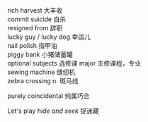 
rich harvest  大丰收  
commit suicide  自杀  
resigned from 辞职  
lucky guy / lucky dog 幸运儿  
nail polish  指甲油  
piggy bank  小猪储蓄罐  
optional subjects 选修课  major 主修课程，专业  
sewing machine 缝纫机  
zebra crossing  n. 斑马线  

purely coincidental  纯属巧合  

Let's play _hide and seek_  捉迷藏



